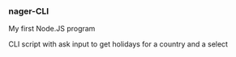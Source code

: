 ### nager-CLI
My first Node.JS program

CLI script with ask input 
to get holidays for a country and a select 